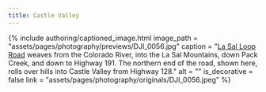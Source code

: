 ```yaml
---
title: Castle Valley
---
```


{% include authoring/captioned_image.html
    image_path = "assets/pages/photography/previews/DJI_0056.jpg"
    caption = "[La Sal Loop Road](https://www.fs.usda.gov/Internet/FSE_DOCUMENTS/fseprd690573.pdf) weaves from the Colorado River, into the La Sal Mountains, down Pack Creek, and down to Highway 191. The northern end of the road, shown here, rolls over hills into Castle Valley from Highway 128."
    alt = ""
    is_decorative = false
    link = "assets/pages/photography/originals/DJI_0056.jpeg"
%}
